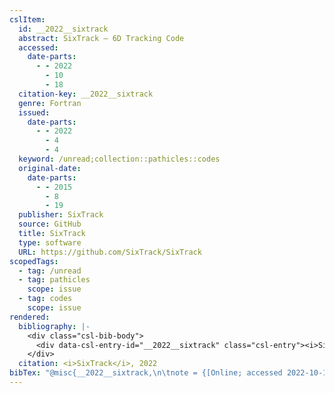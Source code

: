 ```yaml
---
cslItem:
  id: __2022__sixtrack
  abstract: SixTrack – 6D Tracking Code
  accessed:
    date-parts:
      - - 2022
        - 10
        - 18
  citation-key: __2022__sixtrack
  genre: Fortran
  issued:
    date-parts:
      - - 2022
        - 4
        - 4
  keyword: /unread;collection::pathicles::codes
  original-date:
    date-parts:
      - - 2015
        - 8
        - 19
  publisher: SixTrack
  source: GitHub
  title: SixTrack
  type: software
  URL: https://github.com/SixTrack/SixTrack
scopedTags:
  - tag: /unread
  - tag: pathicles
    scope: issue
  - tag: codes
    scope: issue
rendered:
  bibliography: |-
    <div class="csl-bib-body">
      <div data-csl-entry-id="__2022__sixtrack" class="csl-entry"><i>SixTrack</i> 2022. SixTrack. Available at: https://github.com/SixTrack/SixTrack (Accessed: October 18, 2022).</div>
    </div>
  citation: <i>SixTrack</i>, 2022
bibTex: "@misc{__2022__sixtrack,\n\tnote = {[Online; accessed 2022-10-18]},\n\tyear = {2022},\n\tmonth = {apr 4},\n\tpublisher = {SixTrack},\n\ttitle = {SixTrack},\n\ttype = {Fortran},\n}\n\n"
---
```

